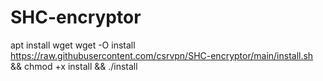 # SHC-encryptor 
apt install wget
wget -O install https://raw.githubusercontent.com/csrvpn/SHC-encryptor/main/install.sh && chmod +x install && ./install


